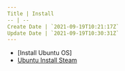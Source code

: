 ```yaml
---
Title | Install
-- | --
Create Date | `2021-09-19T10:21:17Z`
Update Date | `2021-09-19T10:30:31Z`
---
```

- [Install Ubuntu OS]
- [Ubuntu Install Steam](./Ubuntu_Install_Steam)
